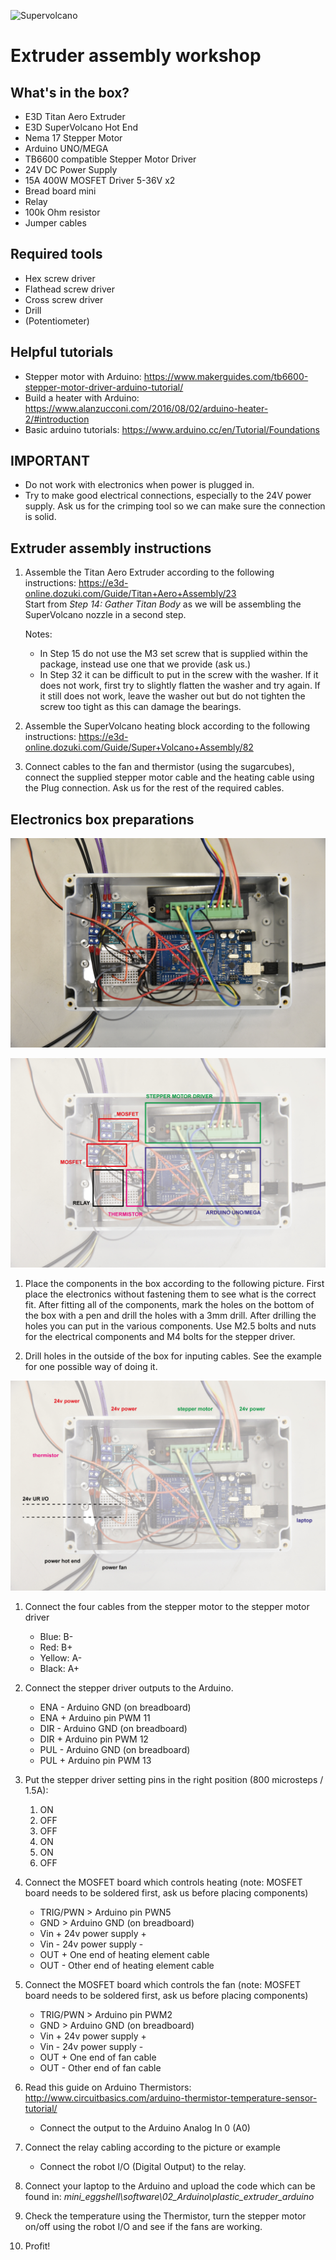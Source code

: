 ![Supervolcano](https://e3d-online.com/wp/wp-content/uploads/2019/01/DSC00187-01-461x600.jpeg)

# Extruder assembly workshop

## What's in the box?

- E3D Titan Aero Extruder
- E3D SuperVolcano Hot End
- Nema 17 Stepper Motor
- Arduino UNO/MEGA
- TB6600 compatible Stepper Motor Driver
- 24V DC Power Supply
- 15A 400W MOSFET Driver 5-36V x2
- Bread board mini
- Relay 
- 100k Ohm resistor
- Jumper cables

## Required tools
- Hex screw driver
- Flathead screw driver
- Cross screw driver
- Drill
- (Potentiometer)

## Helpful tutorials
- Stepper motor with Arduino: https://www.makerguides.com/tb6600-stepper-motor-driver-arduino-tutorial/
- Build a heater with Arduino: https://www.alanzucconi.com/2016/08/02/arduino-heater-2/#introduction
- Basic arduino tutorials: https://www.arduino.cc/en/Tutorial/Foundations

## **IMPORTANT**
- Do not work with electronics when power is plugged in.
- Try to make good electrical connections, especially to the 24V power supply. Ask us for the crimping tool so we can make sure the connection is solid.


## Extruder assembly instructions

1. Assemble the Titan Aero Extruder according to the following instructions: https://e3d-online.dozuki.com/Guide/Titan+Aero+Assembly/23  
Start from *Step 14: Gather Titan Body* as we will be assembling the SuperVolcano nozzle in a second step.

    Notes:
    - In Step 15 do not use the M3 set screw that is supplied within the package, instead use one that we provide (ask us.)
    - In Step 32 it can be difficult to put in the screw with the washer. If it does not work, first try to slightly flatten the washer and try again. If it still does not work, leave the washer out but do not tighten the screw too tight as this can damage the bearings. 

1. Assemble the SuperVolcano heating block according to the following instructions: https://e3d-online.dozuki.com/Guide/Super+Volcano+Assembly/82

1. Connect cables to the fan and thermistor (using the sugarcubes), connect the supplied stepper motor cable and the heating cable using the Plug connection. Ask us for the rest of the required cables.

## Electronics box preparations

![assembly box](images/extruder_assembly_box.jpg)

![electronics](images/extruder_assembly_electronic_components.jpg)


1. Place the components in the box according to the following picture. First place the electronics without fastening them to see what is the correct fit. After fitting all of the components, mark the holes on the bottom of the box with a pen and drill the holes with a 3mm drill. After drilling the holes you can put in the various components. Use M2.5 bolts and nuts for the electrical components and M4 bolts for the stepper driver.

1. Drill holes in the outside of the box for inputing cables. See the example for one possible way of doing it. 

![cables](images/extruder_assembly_cables.jpg)

1. Connect the four cables from the stepper motor to the stepper motor driver
    - Blue: B-
    - Red: B+
    - Yellow: A-
    - Black: A+

1. Connect the stepper driver outputs to the Arduino.
    - ENA - Arduino GND (on breadboard)
    - ENA + Arduino pin PWM 11
    - DIR - Arduino GND (on breadboard)
    - DIR + Arduino pin PWM 12
    - PUL - Arduino GND (on breadboard)
    - PUL + Arduino pin PWM 13

1. Put the stepper driver setting pins in the right position (800 microsteps / 1.5A): 
    1. ON
    1. OFF
    1. OFF
    1. ON
    1. ON
    1. OFF

1. Connect the MOSFET board which controls heating (note: MOSFET board needs to be soldered first, ask us before placing components)
    - TRIG/PWN > Arduino pin PWN5
    - GND > Arduino GND (on breadboard)
    - Vin + 24v power supply +
    - Vin - 24v power supply -
    - OUT + One end of heating element cable
    - OUT - Other end of heating element cable

1. Connect the MOSFET board which controls the fan (note: MOSFET board needs to be soldered first, ask us before placing components)
    - TRIG/PWN > Arduino pin PWM2
    - GND > Arduino GND (on breadboard)
    - Vin + 24v power supply +
    - Vin - 24v power supply -
    - OUT + One end of fan cable
    - OUT - Other end of fan cable

1. Read this guide on Arduino Thermistors: http://www.circuitbasics.com/arduino-thermistor-temperature-sensor-tutorial/  
    - Connect the output to the Arduino Analog In 0 (A0)

1. Connect the relay cabling according to the picture or example
    - Connect the robot I/O (Digital Output) to the relay.

1. Connect your laptop to the Arduino and upload the code which can be found in: *mini_eggshell\software\02_Arduino\plastic_extruder_arduino* 

1. Check the temperature using the Thermistor, turn the stepper motor on/off using the robot I/O and see if the fans are working. 

1. Profit!